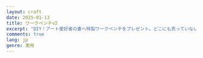```yaml
---
layout: craft
date: 2025-01-13
title: ワークベンチv2
excerpt: "DIY！アート愛好者の妻へ特製ワークベンチをプレゼント。どこにも売っていない特別なワークベンチを作る挑戦をしてみました。その一部始終を書き下ろしてみました。"
comments: true
lang: jp
genre: 実用
---
```


<div id="photo-scroll"></div>
<script type="text/javascript" src="/assets/js/workbench/index.build.js" charset="utf-8"></script>
